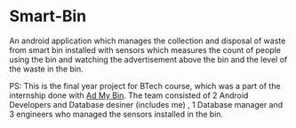 # Smart-Bin
An android application which manages the collection and disposal of waste from smart bin installed with sensors which measures the count of people using the bin and watching the advertisement above the bin and the level of the waste in the bin.<br>

PS: This is the final year project for BTech course, which was a part of the internship done with [Ad My Bin](https://www.admybin.com/). The team consisted of 2 Android Developers and Database desiner (includes me) , 1 Database manager and 3 engineers who managed the sensors installed in the bin.
